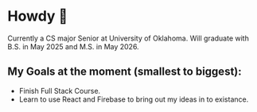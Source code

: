 # Howdy 🤠
Currently a CS major Senior at University of Oklahoma.
Will graduate with B.S. in May 2025 and M.S. in May 2026.

## My Goals at the moment (smallest to biggest):
- Finish Full Stack Course.
- Learn to use React and Firebase to bring out my ideas in to existance.

